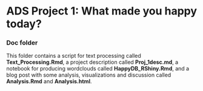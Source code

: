 # ADS Project 1: What made you happy today?

### Doc folder

This folder contains a script for text processing called $\textbf{Text_Processing.Rmd}$, a project description called $\textbf{Proj_1desc.md}$, a notebook for producing wordclouds called $\textbf{HappyDB_RShiny.Rmd}$, and a blog post with some analysis, visualizations and discussion called $\textbf{Analysis.Rmd}$ and $\textbf{Analysis.html}$.
